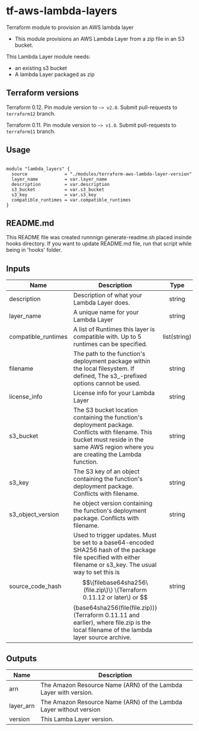 
# tf-aws-lambda-layers

Terraform module to provision an AWS lambda layer
  
  * This module provisions an AWS Lambda Layer from a zip file in an S3 bucket.
  
This Lambda Layer module needs:

  * an existing s3 bucket
  * A lambda Layer packaged as zip

## Terraform versions

Terraform 0.12. Pin module version to `~> v2.0`. Submit pull-requests to `terraform12` branch.

Terraform 0.11. Pin module version to `~> v1.0`. Submit pull-requests to `terraform11` branch.
## Usage

```hcl

module "lambda_layers" {
  source              = "./modules/terraform-aws-lambda-layer-version"
  layer_name          = var.layer_name
  description         = var.description
  s3_bucket           = var.s3_bucket
  s3_key              = var.s3_key
  compatible_runtimes = var.compatible_runtimes
}

```


## README.md
This README file was created runnnign generate-readme.sh placed insinde hooks directory.
If you want to update README.md file, run that script while being in 'hooks' folder.
## Inputs

| Name | Description | Type | Default | Required |
|------|-------------|:----:|:-----:|:-----:|
| description | Description of what your Lambda Layer does. | string | n/a | yes |
| layer\_name | A unique name for your Lambda Layer | string | n/a | yes |
| compatible\_runtimes | A list of Runtimes this layer is compatible with. Up to 5 runtimes can be specified. | list(string) | `<list>` | no |
| filename | The path to the function's deployment package within the local filesystem. If defined, The s3\_-prefixed options cannot be used. | string | `""` | no |
| license\_info | License info for your Lambda Layer | string | `""` | no |
| s3\_bucket | The S3 bucket location containing the function's deployment package. Conflicts with filename. This bucket must reside in the same AWS region where you are creating the Lambda function. | string | `""` | no |
| s3\_key | The S3 key of an object containing the function's deployment package. Conflicts with filename. | string | `""` | no |
| s3\_object\_version | he object version containing the function's deployment package. Conflicts with filename. | string | `""` | no |
| source\_code\_hash | Used to trigger updates. Must be set to a base64-encoded SHA256 hash of the package file specified with either filename or s3\_key. The usual way to set this is $$\{filebase64sha256\(file.zip\)\} \(Terraform 0.11.12 or later\) or $$\{base64sha256\(file\(file.zip\)\)\} \(Terraform 0.11.11 and earlier\), where file.zip is the local filename of the lambda layer source archive. | string | `""` | no |

## Outputs

| Name | Description |
|------|-------------|
| arn | The Amazon Resource Name \(ARN\) of the Lambda Layer with version. |
| layer\_arn | The Amazon Resource Name \(ARN\) of the Lambda Layer without version |
| version | This Lamba Layer version. |

